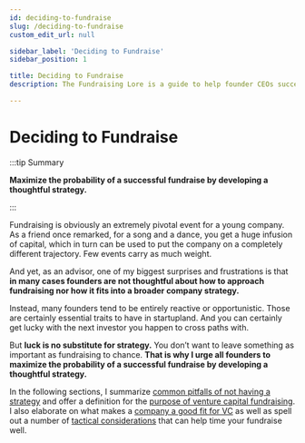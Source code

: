 ```yaml
---
id: deciding-to-fundraise
slug: /deciding-to-fundraise
custom_edit_url: null

sidebar_label: 'Deciding to Fundraise'
sidebar_position: 1

title: Deciding to Fundraise
description: The Fundraising Lore is a guide to help founder CEOs successfully raise early-stage VC financing from Silicon Valley investors.

---
```


# Deciding to Fundraise

:::tip Summary

**Maximize the probability of a successful fundraise by developing a thoughtful strategy.**

:::

Fundraising is obviously an extremely pivotal event for a young company. As a friend once remarked, for a song and a dance, you get a huge infusion of capital, which in turn can be used to put the company on a completely different trajectory. Few events carry as much weight.

And yet, as an advisor, one of my biggest surprises and frustrations is that **in many cases founders are not thoughtful about how to approach fundraising nor how it fits into a broader company strategy.**

Instead, many founders tend to be entirely reactive or opportunistic. Those are certainly essential traits to have in startupland. And you can certainly get lucky with the next investor you happen to cross paths with. 

But **luck is no substitute for strategy.** You don’t want to leave something as important as fundraising to chance. **That is why I urge all founders to maximize the probability of a successful fundraise by developing a thoughtful strategy.**

In the following sections, I summarize [common pitfalls of not having a strategy](/deciding-to-fundraise/why-you-need-a-strategy) and offer a definition for the [purpose of venture capital fundraising](/deciding-to-fundraise/the-purpose-of-fundraising). I also elaborate on what makes a [company a good fit for VC](/deciding-to-fundraise/company-vc-fit) as well as spell out a number of [tactical considerations](/deciding-to-fundraise/tactical-considerations) that can help time your fundraise well.